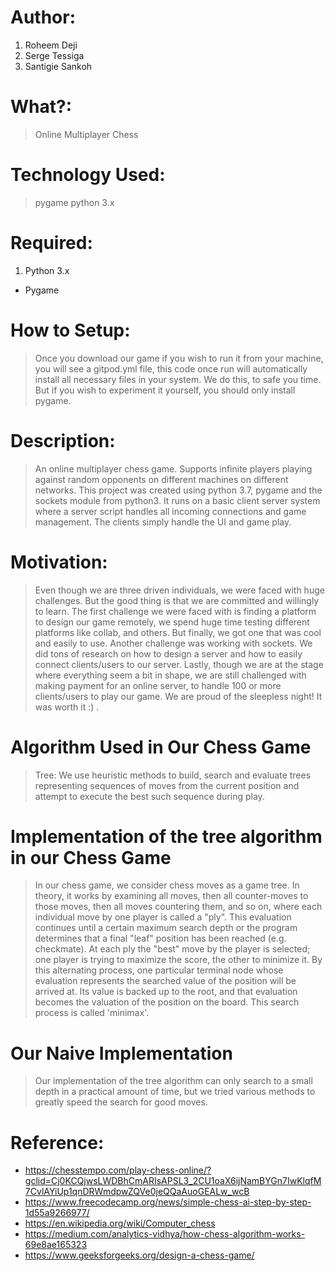# Author: 
1. Roheem Deji
2. Serge Tessiga
3. Santigie Sankoh

# What?: 
> Online Multiplayer Chess

# Technology Used: 
> pygame 
> python 3.x

# Required:
1. Python 3.x
+ Pygame
  
# How to Setup: 
> Once you download our game if you wish to run it from your machine, you will see a gitpod.yml file, this code once run will automatically install all necessary   files in your system. We do this, to safe you time. But if you wish to experiment it yourself, you should only install pygame.
  
# Description: 
> An online multiplayer chess game. Supports infinite players playing against random opponents on different machines on different networks. This project was created using python 3.7, pygame and the sockets module from python3. It runs on a basic client server system where a server script handles all incoming connections and game management. The clients simply handle the UI and game play.
 
# Motivation:
> Even though we are three driven individuals, we were faced with huge challenges. But the good thing is that we are committed and willingly to learn. 
  The first challenge we were faced with is finding a platform to design our game remotely, we spend huge time testing different platforms like collab, and others. But finally, we got one that was cool and easily to use.
  Another challenge was working with sockets. We did tons of research on how to design a server and how to easily connect clients/users to our server.
  Lastly, though we are at the stage where everything seem a bit in shape, we are still challenged with making payment for an online server, to handle 100 or more clients/users to play our game. We are proud of the sleepless night! It was worth it :) . 

# Algorithm Used in Our Chess Game
> Tree: We use heuristic methods to build, search and evaluate trees representing sequences of moves from the current 
  position and attempt to execute the best such sequence during play.
  
# Implementation of the tree algorithm in our Chess Game
> In our chess game, we consider chess moves as a game tree. In theory, it works by examining all moves, 
   then all counter-moves to those moves, then all moves countering them, and so on, where each individual 
   move by one player is called a "ply". This evaluation continues until a certain maximum search depth or the 
   program determines that a final "leaf" position has been reached (e.g. checkmate). At each ply the "best" move by the player 
   is selected; one player is trying to maximize the score, the other to minimize it. By this alternating process, one particular 
   terminal node whose evaluation represents the searched value of the position will be arrived at. Its value is backed up to the root, 
   and that evaluation becomes the valuation of the position on the board. This search process is called 'minimax'.
   
# Our Naive Implementation 
> Our implementation of the tree algorithm can only search to a small depth in a practical amount of time, but we tried various methods 
  to greatly speed the search for good moves.
  
# Reference:
- https://chesstempo.com/play-chess-online/?gclid=Cj0KCQjwsLWDBhCmARIsAPSL3_2CU1oaX6ijNamBYGn7IwKlqfM7CvlAYiUp1qnDRWmdpwZQVe0jeQQaAuoGEALw_wcB
- https://www.freecodecamp.org/news/simple-chess-ai-step-by-step-1d55a9266977/
- https://en.wikipedia.org/wiki/Computer_chess
- https://medium.com/analytics-vidhya/how-chess-algorithm-works-69e8ae165323
- https://www.geeksforgeeks.org/design-a-chess-game/
